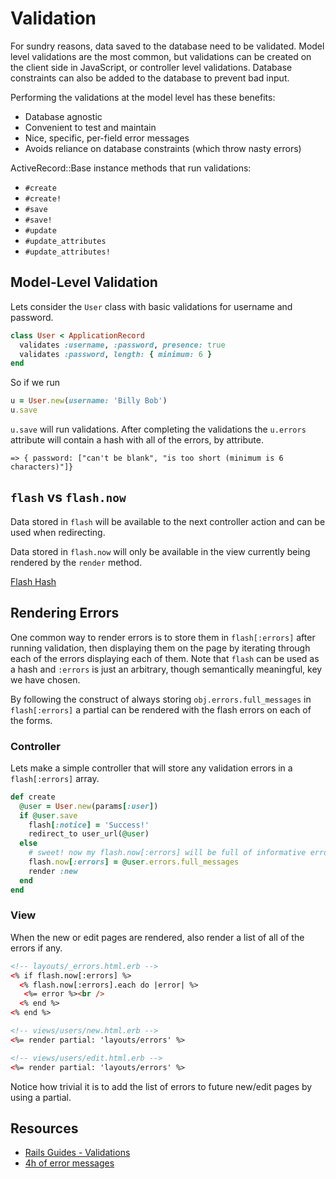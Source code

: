 # Validation

For sundry reasons, data saved to the database need to be
validated. Model level validations are the most common, but
validations can be created on the client side in JavaScript, or
controller level validations. Database constraints can also be added
to the database to prevent bad input.

Performing the validations at the model level has these benefits:

* Database agnostic
* Convenient to test and maintain
* Nice, specific, per-field error messages
* Avoids reliance on database constraints (which throw nasty errors)

ActiveRecord::Base instance methods that run validations:

* `#create`
* `#create!`
* `#save`
* `#save!`
* `#update`
* `#update_attributes`
* `#update_attributes!`

## Model-Level Validation

Lets consider the `User` class with basic validations for username and
password.

```ruby
class User < ApplicationRecord
  validates :username, :password, presence: true
  validates :password, length: { minimum: 6 }
end
```

So if we run

```ruby
u = User.new(username: 'Billy Bob')
u.save
```

`u.save` will run validations. After completing the validations the
`u.errors` attribute will contain a hash with all of the errors, by
attribute.

```
=> { password: ["can't be blank", "is too short (minimum is 6 characters)"]}
```

## `flash` vs `flash.now`

Data stored in `flash` will be available to the next controller action
and can be used when redirecting.

Data stored in `flash.now` will only be available in the view
currently being rendered by the `render` method.

[Flash Hash][flash-api]

[flash-api]: http://api.rubyonrails.org/classes/ActionDispatch/Flash/FlashHash.html

## Rendering Errors

One common way to render errors is to store them in `flash[:errors]`
after running validation, then displaying them on the page by
iterating through each of the errors displaying each of them. Note that `flash` can be used as a hash and `:errors` is just an arbitrary, though semantically meaningful, key we have chosen.

By following the construct of always storing
`obj.errors.full_messages` in `flash[:errors]` a partial can be
rendered with the flash errors on each of the forms.

### Controller

Lets make a simple controller that will store any validation errors in
a `flash[:errors]` array.

```ruby
def create
  @user = User.new(params[:user])
  if @user.save
    flash[:notice] = 'Success!'
    redirect_to user_url(@user)
  else
    # sweet! now my flash.now[:errors] will be full of informative errors!
    flash.now[:errors] = @user.errors.full_messages
    render :new
  end
end
```

### View

When the new or edit pages are rendered, also render a list of all of
the errors if any.

```html
<!-- layouts/_errors.html.erb -->
<% if flash.now[:errors] %>
  <% flash.now[:errors].each do |error| %>
   <%= error %><br />
  <% end %>
<% end %>

<!-- views/users/new.html.erb -->
<%= render partial: 'layouts/errors' %>

<!-- views/users/edit.html.erb -->
<%= render partial: 'layouts/errors' %>
```

Notice how trivial it is to add the list of errors to future new/edit
pages by using a partial.

## Resources

* [Rails Guides - Validations][rails-guides-validations]
* [4h of error messages][error-4h]

[rails-guides-validations]: http://edgeguides.rubyonrails.org/active_record_validations.html
[error-4h]: http://uxmas.com/2012/the-4-hs-of-writing-error-messages
